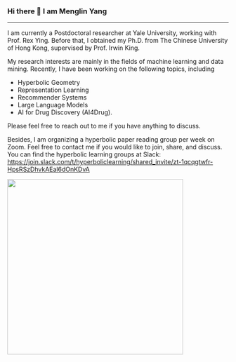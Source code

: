### Hi there 👋 I am Menglin Yang

---

I am currently a Postdoctoral researcher at Yale University, working with Prof. Rex Ying. Before that, I obtained my Ph.D. from The Chinese University of Hong Kong, supervised by Prof. Irwin King.

My research interests are mainly in the fields of machine learning and data mining. Recently, I have been working on the following topics, including 
- Hyperbolic Geometry
- Representation Learning
- Recommender Systems
- Large Language Models
- AI for Drug Discovery (AI4Drug).

Please feel free to reach out to me if you have anything to discuss.

Besides, I am organizing a hyperbolic paper reading group per week on Zoom. Feel free to contact me if you would like to join, share, and discuss.
You can find the hyperbolic learning groups at Slack: https://join.slack.com/t/hyperboliclearning/shared_invite/zt-1qcqgtwfr-HpsRSzDhvkAEal6dOnKDvA

<img src="https://hackmd.io/_uploads/BkCgfrofp.png" width="400" />

